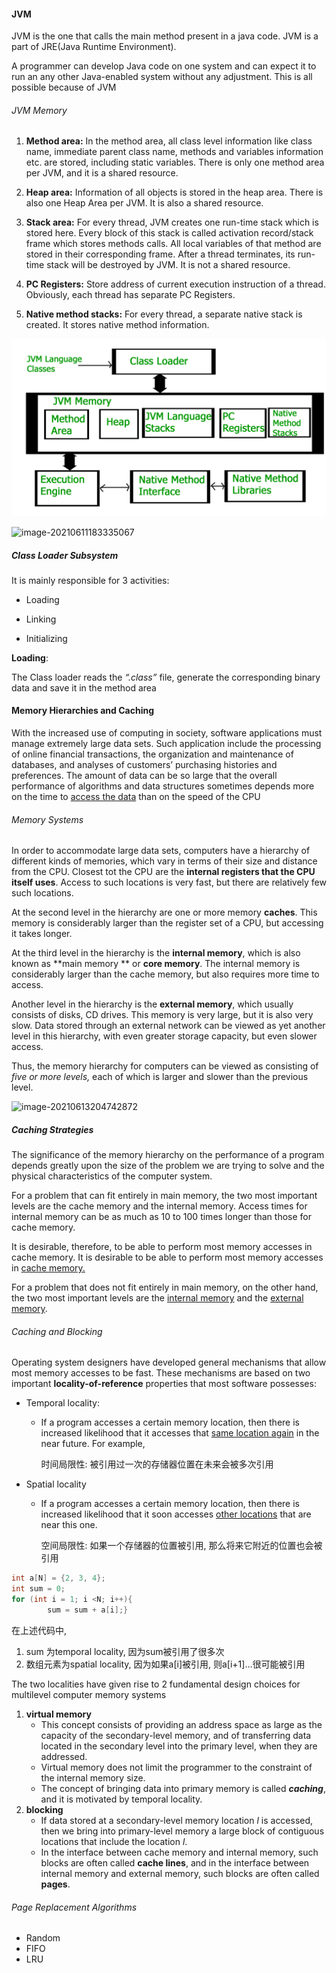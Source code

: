 

#### JVM

JVM is the one that calls the main method present in a java code. JVM is a part of JRE(Java Runtime Environment).

A programmer can develop Java code on one system and can expect it to run an any other Java-enabled system without any adjustment. This is all possible because of JVM



###### JVM  Memory

1. **Method area:** In the method area, all class level information like class name, immediate parent class name, methods and variables information etc. are stored, including static variables. There is only one method area per JVM, and it is a shared resource.

   

2. **Heap area:** Information of all objects is stored in the heap area. There is also one Heap Area per JVM. It is also a shared resource.

   

3. **Stack area:** For every thread, JVM creates one run-time stack which is stored here. Every block of this stack is called activation record/stack frame which stores methods calls. All local variables of that method are stored in their corresponding frame. After a thread terminates, its run-time stack will be destroyed by JVM. It is not a shared resource.

   

4. **PC Registers:** Store address of current execution instruction of a thread. Obviously, each thread has separate PC Registers.

   

5. **Native method stacks:** For every thread, a separate native stack is created. It stores native method information. 



![How JVM Works - JVM Architecture? - GeeksforGeeks](jvm-3.jpg)

![image-20210611183335067](image-20210611183335067.png)

##### Class Loader Subsystem

It is mainly responsible for 3 activities:

+ Loading

+ Linking 

+ Initializing

  

**Loading**:

The Class loader reads the *“.class”* file, generate the corresponding binary data and save it in the method area



####  Memory Hierarchies and Caching

With the increased use of computing in society, software applications must manage extremely large data sets. Such application include the processing of online financial transactions, the organization and maintenance of databases, and analyses of customers’ purchasing histories and preferences. The amount of data can be so large that the overall performance of algorithms and data structures sometimes depends more on the time to <u>access the data</u> than on the speed of the CPU

###### Memory Systems

In order to accommodate large data sets, computers have a hierarchy of different kinds of memories, which vary in terms of their size and distance from the CPU. Closest tot the CPU are the **internal registers that the CPU itself uses**. Access to such locations is very fast, but there are relatively few such locations. 

At the second level in the hierarchy are one or more memory **caches**. This memory is considerably larger than the register set of a CPU, but accessing it takes longer. 

At the third level in the hierarchy is the **internal memory**, which is also known as **main memory ** or **core memory**. The internal memory is considerably larger than the cache memory, but also requires more time to access.

Another level in the hierarchy is the **external memory**, which usually consists of disks, CD drives. This memory is very large, but it is also very slow. Data stored through an external network can be viewed as yet another level in this hierarchy, with even greater storage capacity, but even slower access.

Thus, the memory hierarchy for computers can be viewed as consisting of *five or more levels,* each of which is larger and slower than the previous level.

![image-20210613204742872](image-20210613204742872.png)

##### Caching Strategies

The significance of the memory hierarchy on the performance of a program depends greatly upon the size of the problem we are trying to solve and the physical characteristics of the computer system. 

For a problem that can fit entirely in main memory, the two most important levels are the cache memory and the internal memory. Access times for internal memory can be as much as 10 to 100 times longer than those for cache memory.

It is desirable, therefore, to be able to perform most memory accesses in cache memory. It is desirable to be able to perform most memory accesses in <u>cache memory.</u>

For a problem that does not fit entirely in main memory, on the other hand, the two most important levels are the <u>internal memory</u> and the <u>external memory</u>. 

 

###### Caching and Blocking

Operating system designers have developed general mechanisms that allow most memory accesses to be fast. These mechanisms are based on two important **locality-of-reference** properties that most software possesses:

+ Temporal locality:	

  + If a program accesses a certain memory location, then there is increased likelihood that it accesses that <u>same location again</u> in the near future. For example,

    时间局限性: 被引用过一次的存储器位置在未来会被多次引用

+ Spatial locality

  + If a program accesses a certain memory location, then there is increased likelihood that it soon accesses <u>other locations</u> that are near this one. 

    空间局限性: 如果一个存储器的位置被引用, 那么将来它附近的位置也会被引用

```java
int a[N] = {2, 3, 4};
int sum = 0;
for (int i = 1; i <N; i++){
		sum = sum + a[i];}
```

在上述代码中, 

1. sum 为temporal locality, 因为sum被引用了很多次
2. 数组元素为spatial locality, 因为如果a[i]被引用, 则a[i+1]…很可能被引用



The two localities have given rise to 2 fundamental design choices for multilevel computer memory systems

1. **virtual memory**
   - This concept consists of providing an address space as large as the capacity of the secondary-level memory, and of transferring data located in the secondary level into the primary level, when they are addressed. 
   - Virtual memory does not limit the programmer to the constraint of the internal memory size.
   - The concept of bringing data into primary memory is called ***caching***, and it is motivated by temporal locality.
2. **blocking**
   - If data stored at a secondary-level memory location *l* is accessed, then we bring into primary-level memory a large block of contiguous locations that include the location *l*.
   - In the interface between cache memory and internal memory, such blocks are often called **cache lines**, and in the interface between internal memory and external memory, such blocks are often called **pages**.

###### Page Replacement Algorithms

- Random
- FIFO
- LRU

